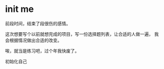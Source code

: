 # init me

前段时间，结束了段很伤的感情。

这次想要写个以前就想完成的项目，写一份选择题列表，让合适的人做一遍，
我会根据情况做出合适的改变。

唉，就当是练习吧，过个年我快废了。

初始化自己
